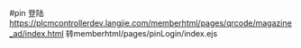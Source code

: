 #pin 登陆
https://plcmcontrollerdev.langjie.com/memberhtml/pages/qrcode/magazine_ad/index.html
转memberhtml/pages/pinLogin/index.ejs


